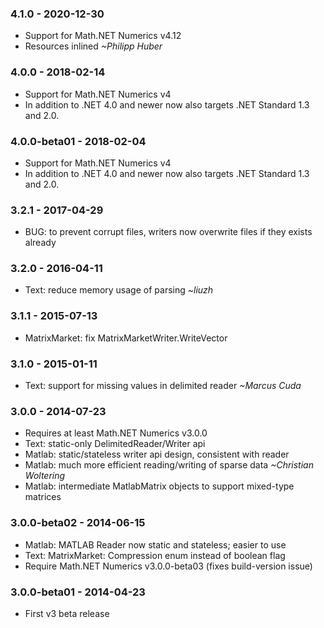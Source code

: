 ### 4.1.0 - 2020-12-30
* Support for Math.NET Numerics v4.12
* Resources inlined *~Philipp Huber*

### 4.0.0 - 2018-02-14
* Support for Math.NET Numerics v4
* In addition to .NET 4.0 and newer now also targets .NET Standard 1.3 and 2.0.

### 4.0.0-beta01 - 2018-02-04
* Support for Math.NET Numerics v4
* In addition to .NET 4.0 and newer now also targets .NET Standard 1.3 and 2.0.

### 3.2.1 - 2017-04-29
* BUG: to prevent corrupt files, writers now overwrite files if they exists already

### 3.2.0 - 2016-04-11
* Text: reduce memory usage of parsing *~liuzh*

### 3.1.1 - 2015-07-13
* MatrixMarket: fix MatrixMarketWriter.WriteVector

### 3.1.0 - 2015-01-11
* Text: support for missing values in delimited reader *~Marcus Cuda*

### 3.0.0 - 2014-07-23
* Requires at least Math.NET Numerics v3.0.0
* Text: static-only DelimitedReader/Writer api
* Matlab: static/stateless writer api design, consistent with reader
* Matlab: much more efficient reading/writing of sparse data *~Christian Woltering*
* Matlab: intermediate MatlabMatrix objects to support mixed-type matrices

### 3.0.0-beta02 - 2014-06-15
* Matlab: MATLAB Reader now static and stateless; easier to use
* Text: MatrixMarket: Compression enum instead of boolean flag
* Require Math.NET Numerics v3.0.0-beta03 (fixes build-version issue)

### 3.0.0-beta01 - 2014-04-23
* First v3 beta release

